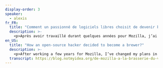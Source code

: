 ```yaml
---
display-order: 3
speaker:
  - alexis
fr_FR:
  title: "Comment un passionné de logiciels libres choisit de devenir brasseur ?"
  description: >-
    <p>Après avoir travaillé durant quelques années pour Mozilla, j’ai choisi de changer d’horizon en 2016, en ouvrant une petite brasserie artisanale près de Rennes : la Brasserie du Vieux Singe.</p><p>Mais mes valeurs restent les mêmes : celles du partage, de la collaboration et de l’entraide.</p><p>Je vais donc tenter de tisser quelques parallèles entre le monde du web et celui du brassage; de parler de comment mes anciennes expériences ont servi ma reconversion, et un peu de ce que c’est qu’être brasseur pour moi.</p><p>Parce que, peut-être, un peu de nos valeurs peut se retrouver dans nos verres ?</p>
en_US:
  title: "How an open-source hacker decided to become a brewer?"
  description: >-
    <p>After working a few years for Mozilla, I’ve changed my plans in 2016, opening a craft brewery near Rennes: la Brasserie du Vieux Singe.</p><p>But my core values stay inchanged: sharing, collaboration, helping each other.</p><p>I’ll try to talk about how my experiences overlap between brewing and hacking, how that helped me, and a bit about what it is to be a brewer for me.</p><p>Because, maybe, a little bit of our values can make it to our glasses?</p>
  transcript: https://blog.notmyidea.org/de-mozilla-a-la-brasserie-du-vieux-singe.html
---
```

